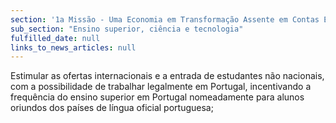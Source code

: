 ```yaml
---
section: '1a Missão - Uma Economia em Transformação Assente em Contas Equilibradas'
sub_section: "Ensino superior, ciência e tecnologia"
fulfilled_date: null
links_to_news_articles: null
---
```


Estimular as ofertas internacionais e a entrada de estudantes não nacionais, com a possibilidade de trabalhar legalmente em Portugal, incentivando a frequência do ensino superior em Portugal nomeadamente para alunos oriundos dos países de língua oficial portuguesa;